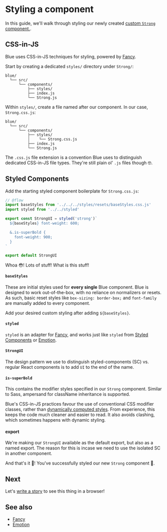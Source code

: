 # Styling a component

In this guide, we'll walk through styling our newly created [custom `Strong` component.](creating.md).

## CSS-in-JS

Blue uses CSS-in-JS techniques for styling, powered by [Fancy](https://helpscout.gitbook.io/fancy).

Start by creating a dedicated `styles/` directory under `Strong/`:

```
blue/
  └── src/
      └── components/
          ├── styles/
          ├── index.js
          └── Strong.js
```

Within `styles/`, create a file named after our component. In our case, `Strong.css.js`:

```
blue/
  └── src/
      └── components/
          ├── styles/
          │    └── Strong.css.js
          ├── index.js
          └── Strong.js
```

The `.css.js` file extension is a convention Blue uses to distinguish dedicated CSS-in-JS file types. They're still plain ol' `.js` files though 🤓.

## Styled Components

Add the starting styled component boilerplate for `Strong.css.js`:

```jsx
// @flow
import baseStyles from '../../../styles/resets/baseStyles.css.js'
import styled from '../../styled'

export const StrongUI = styled('strong')`
  ${baseStyles} font-weight: 600;

  &.is-superBold {
    font-weight: 900;
  }
`

export default StrongUI
```

Whoa 😳! Lots of stuff! What is this stuff!

#### `baseStyles`

These are initial styles used for **every single** Blue component. Blue is designed to work out-of-the-box, with no reliance on normalizers or resets. As such, basic reset styles like `box-sizing: border-box;` and `font-family` are manually added to every component.

Add your desired custom styling after adding `${baseStyles}`.

#### `styled`

`styled` is an adapter for [Fancy](https://helpscout.gitbook.io/fancy), and works just like `styled` from [Styled Components](https://www.styled-components.com) or [Emotion](https://emotion.sh/).

#### `StrongUI`

The design pattern we use to distinguish styled-components (SC) vs. regular React components is to add `UI` to the end of the name.

#### `is-superBold`

This contains the modifier styles specified in our `Strong` component. Similar to Sass, ampersand for className inheritance is supported.

Blue's CSS-in-JS practices favour the use of conventional CSS modifier classes, rather than [dynamically computed styles](https://www.styled-components.com/docs/basics#adapting-based-on-props). From experience, this keeps the code much cleaner and easier to read. It also avoids clashing, which sometimes happens with dynamic styling.

#### export

We're making our `StrongUI` available as the default export, but also as a named export. The reason for this is incase we need to use the isolated SC in another component.

And that's it 🙏! You've successfully styled our new `Strong` component 💪.

## Next

Let's [write a story](storybook.md) to see this thing in a browser!

## See also

* [Fancy](https://helpscout.gitbook.io/fancy)
* [Emotion](https://emotion.sh/)
